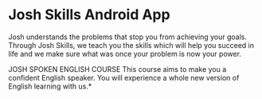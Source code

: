 # Josh Skills Android App

Josh understands the problems that stop you from achieving your goals. Through Josh Skills, we teach you the skills which will help you succeed in life and we make sure what was once your problem is now your power.

JOSH SPOKEN ENGLISH COURSE
This course aims to make you a confident English speaker. You will experience a whole new version of English learning with us.*
